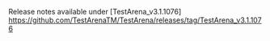 Release notes available under [TestArena_v3.1.1076] https://github.com/TestArenaTM/TestArena/releases/tag/TestArena_v3.1.1076

